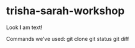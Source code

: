 trisha-sarah-workshop
=====================
Look I am text!

Commands we've used:
git clone
git status
git diff
